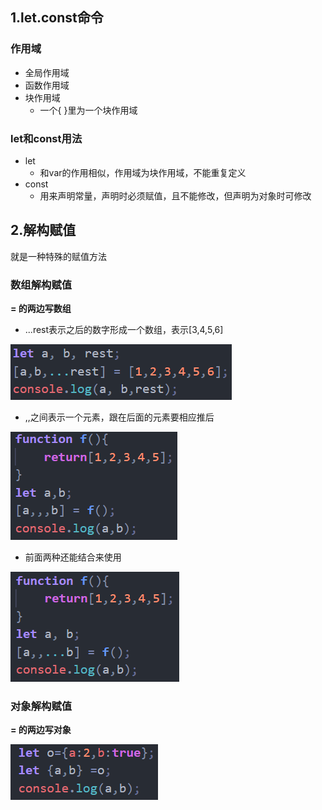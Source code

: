 ## 1.let.const命令

### 作用域

- 全局作用域
- 函数作用域
- 块作用域
  - 一个{ }里为一个块作用域

### let和const用法

- let
  - 和var的作用相似，作用域为块作用域，不能重复定义
- const
  - 用来声明常量，声明时必须赋值，且不能修改，但声明为对象时可修改

## 2.解构赋值

就是一种特殊的赋值方法

### 数组解构赋值

 **= 的两边写数组**

- ...rest表示之后的数字形成一个数组，表示[3,4,5,6]

![1569656784261](assets/1569656784261.png)

- ,,之间表示一个元素，跟在后面的元素要相应推后

![1569657038221](assets/1569657038221.png)

- 前面两种还能结合来使用

![1569657181539](assets/1569657181539.png)

### 对象解构赋值

 **= 的两边写对象**

![1569657382458](assets/1569657382458.png)











